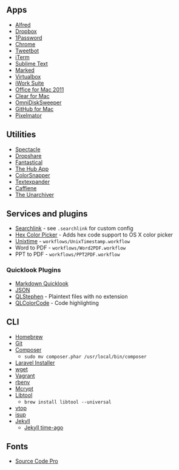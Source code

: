 ## Apps

- [Alfred](http://www.alfredapp.com/)
- [Dropbox](https://www.dropbox.com/)
- [1Password](https://agilebits.com/onepassword)
- [Chrome](https://www.google.com/chrome/)
- [Tweetbot](http://tapbots.com/software/tweetbot/)
- [iTerm](http://iterm.sourceforge.net/)
- [Sublime Text](http://www.sublimetext.com/)
- [Marked](http://marked2app.com/)
- [Virtualbox](https://www.virtualbox.org/)
- [iWork Suite](https://www.apple.com/creativity-apps/mac/)
- [Office for Mac 2011](http://www.microsoft.com/mac)
- [Clear for Mac](http://realmacsoftware.com/clear/)
- [OmniDiskSweeper](http://www.omnigroup.com/more)
- [GitHub for Mac](https://mac.github.com/)
- [Pixelmator](https://itunes.apple.com/gb/app/pixelmator/id407963104?mt=12&uo=4)

## Utilities

- [Spectacle](http://spectacleapp.com/)
- [Dropshare](http://getdropsha.re/)
- [Fantastical](https://flexibits.com/fantastical)
- [The Hub App](http://thehubapp.com/)
- [ColorSnapper](http://colorsnapper.com/)
- [Textexpander](http://smilesoftware.com/TextExpander/)
- [Caffiene](http://lightheadsw.com/caffeine/)
- [The Unarchiver](https://itunes.apple.com/gb/app/the-unarchiver/id425424353?mt=12&uo=4)

## Services and plugins

- [Searchlink](http://brettterpstra.com/projects/searchlink/) - see `.searchlink` for custom config
- [Hex Color Picker](http://wafflesoftware.net/hexpicker/) - Adds hex code support to OS X color picker
- [Unixtime](https://gist.github.com/clooth/5955973) - `workflows/UnixTimestamp.workflow`
- Word to PDF - `workflows/Word2PDF.workflow`
- PPT to PDF - `workflows/PPT2PDF.workflow`

### Quicklook Plugins

- [Markdown Quicklook](http://www.mdk.org.pl/2009/2/10/quicklook-for-markdown)
- [JSON](http://www.sagtau.com/quicklookjson.html)
- [QLStephen](http://whomwah.github.io/qlstephen/) - Plaintext files with no extension
- [QLColorCode](https://code.google.com/p/qlcolorcode/downloads/detail?name=QLColorCode-2.0.2.tgz&can=2&q=) - Code highlighting

## CLI

- [Homebrew](http://brew.sh/)
- [Git](http://git-scm.com/)
- [Composer](https://getcomposer.org/)
    - `sudo mv composer.phar /usr/local/bin/composer`
- [Laravel Installer](http://laravel.com/docs/installation#install-laravel)
- [wget](http://www.gnu.org/s/wget/)
- [Vagrant](https://www.vagrantup.com/)
- [rbenv](https://gorails.com/setup/osx/10.9-mavericks)
- [Mcrypt](http://jacurtis.com/php-development/easily-install-mcrypt-php-mavericks-yosemite/)
- [Libtool](http://www.gnu.org/software/libtool/)
    - `brew install libtool --universal`
- [vtop](http://parall.ax/vtop)
- [isup](https://github.com/sindresorhus/is-up)
- [Jekyll](http://jekyllrb.com/docs/installation/)
    + [Jekyll time-ago](https://github.com/markets/jekyll-timeago)

## Fonts

- [Source Code Pro](http://www.adobe.com/cfusion/store/html/index.cfm?event=displayFontPackage&code=1960)